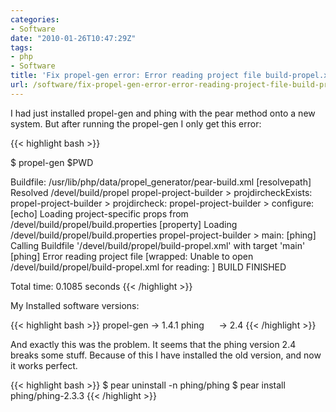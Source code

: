 ```yaml
---
categories:
- Software
date: "2010-01-26T10:47:29Z"
tags:
- php
- Software
title: 'Fix propel-gen error: Error reading project file build-propel.xml'
url: /software/fix-propel-gen-error-error-reading-project-file-build-propel-xml/
---
```


I had just installed propel-gen and phing with the pear method onto a new system. But after running the propel-gen I only get this error:

{{< highlight bash >}}

$ propel-gen $PWD

Buildfile: /usr/lib/php/data/propel_generator/pear-build.xml
[resolvepath] Resolved /devel/build/propel
propel-project-builder > projdircheckExists:
propel-project-builder > projdircheck:
propel-project-builder > configure:
[echo] Loading project-specific props from /devel/build/propel/build.properties
[property] Loading /devel/build/propel/build.properties
propel-project-builder > main:
[phing] Calling Buildfile '/devel/build/propel/build-propel.xml' with target 'main'
[phing] Error reading project file [wrapped: Unable to open /devel/build/propel/build-propel.xml for reading: ]
BUILD FINISHED

Total time: 0.1085 seconds
{{< /highlight >}}

My Installed software versions:

{{< highlight bash >}}
propel-gen -> 1.4.1
phing      -> 2.4
{{< /highlight >}}

And exactly this was the problem. It seems that the phing version 2.4 breaks some stuff. Because of this I have installed the old version, and now it works perfect.

{{< highlight bash >}}
$ pear uninstall -n phing/phing
$ pear install phing/phing-2.3.3
{{< /highlight >}}
